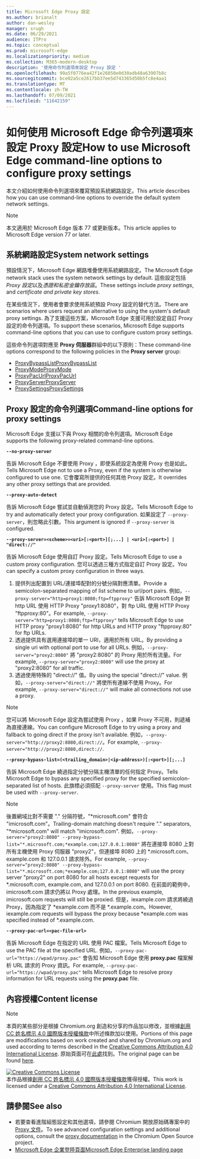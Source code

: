 ```yaml
---
title: Microsoft Edge Proxy 設定
ms.author: brianalt
author: dan-wesley
manager: srugh
ms.date: 06/29/2021
audience: ITPro
ms.topic: conceptual
ms.prod: microsoft-edge
ms.localizationpriority: medium
ms.collection: M365-modern-desktop
description: '使用命令列選項來設定 Proxy 設定 '
ms.openlocfilehash: 99a5f0776ea42f1e26050e0d30adb48a63907b8c
ms.sourcegitcommit: bce02a5ce2617bb37ee5d743365d50b5fc8e4aa1
ms.translationtype: MT
ms.contentlocale: zh-TW
ms.lasthandoff: 07/09/2021
ms.locfileid: "11642159"
---
```

# <a name="how-to-use-microsoft-edge-command-line-options-to-configure-proxy-settings"></a><span data-ttu-id="da711-103">如何使用 Microsoft Edge 命令列選項來設定 Proxy 設定</span><span class="sxs-lookup"><span data-stu-id="da711-103">How to use Microsoft Edge command-line options to configure proxy settings</span></span>

<span data-ttu-id="da711-104">本文介紹如何使用命令列選項來覆寫預設系統網路設定。</span><span class="sxs-lookup"><span data-stu-id="da711-104">This article describes how you can use command-line options to override the default system network settings.</span></span>

>[!NOTE]
><span data-ttu-id="da711-105">本文適用於 Microsoft Edge 版本 77 或更新版本。</span><span class="sxs-lookup"><span data-stu-id="da711-105">This article applies to Microsoft Edge version 77 or later.</span></span>

## <a name="system-network-settings"></a><span data-ttu-id="da711-106">系統網路設定</span><span class="sxs-lookup"><span data-stu-id="da711-106">System network settings</span></span>

<span data-ttu-id="da711-107">預設情況下，Microsoft Edge 網路堆疊使用系統網路設定。</span><span class="sxs-lookup"><span data-stu-id="da711-107">The Microsoft Edge network stack uses the system network settings by default.</span></span> <span data-ttu-id="da711-108">這些設定包括 *Proxy 設定*以及*憑證和私密金鑰存放區*。</span><span class="sxs-lookup"><span data-stu-id="da711-108">These settings include *proxy settings*, and *certificate and private key stores*.</span></span>

<span data-ttu-id="da711-109">在某些情況下，使用者會要求使用系統預設 Proxy 設定的替代方法。</span><span class="sxs-lookup"><span data-stu-id="da711-109">There are scenarios where users request an alternative to using the system's default proxy settings.</span></span> <span data-ttu-id="da711-110">為了支援這些方案，Microsoft Edge 支援可用於設定自訂 Proxy 設定的命令列選項。</span><span class="sxs-lookup"><span data-stu-id="da711-110">To support these scenarios, Microsoft Edge supports command-line options that you can use to configure custom proxy settings.</span></span>

<span data-ttu-id="da711-111">這些命令列選項對應至 **Proxy 伺服器**群組中的以下原則：</span><span class="sxs-lookup"><span data-stu-id="da711-111">These command-line options correspond to the following policies in the **Proxy server** group:</span></span>

- [<span data-ttu-id="da711-112">ProxyBypassList</span><span class="sxs-lookup"><span data-stu-id="da711-112">ProxyBypassList</span></span>](./microsoft-edge-policies.md#proxybypasslist)
- [<span data-ttu-id="da711-113">ProxyMode</span><span class="sxs-lookup"><span data-stu-id="da711-113">ProxyMode</span></span>](./microsoft-edge-policies.md#proxymode)
- [<span data-ttu-id="da711-114">ProxyPacUrl</span><span class="sxs-lookup"><span data-stu-id="da711-114">ProxyPacUrl</span></span>](./microsoft-edge-policies.md#proxypacurl)
- [<span data-ttu-id="da711-115">ProxyServer</span><span class="sxs-lookup"><span data-stu-id="da711-115">ProxyServer</span></span>](./microsoft-edge-policies.md#proxyserver)
- [<span data-ttu-id="da711-116">ProxySettings</span><span class="sxs-lookup"><span data-stu-id="da711-116">ProxySettings</span></span>](./microsoft-edge-policies.md#proxysettings)

## <a name="command-line-options-for-proxy-settings"></a><span data-ttu-id="da711-117">Proxy 設定的命令列選項</span><span class="sxs-lookup"><span data-stu-id="da711-117">Command-line options for proxy settings</span></span>

<span data-ttu-id="da711-118">Microsoft Edge 支援以下與 Proxy 相關的命令列選項。</span><span class="sxs-lookup"><span data-stu-id="da711-118">Microsoft Edge supports the following proxy-related command-line options.</span></span>

 **`--no-proxy-server`**
 
<span data-ttu-id="da711-119">告訴 Microsoft Edge 不要使用 Proxy ，即使系統設定為使用 Proxy 也是如此。</span><span class="sxs-lookup"><span data-stu-id="da711-119">Tells Microsoft Edge not to use a Proxy, even if the system is otherwise configured to use one.</span></span> <span data-ttu-id="da711-120">它會覆寫所提供的任何其他 Proxy 設定。</span><span class="sxs-lookup"><span data-stu-id="da711-120">It overrides any other proxy settings that are provided.</span></span>

**`--proxy-auto-detect`**

<span data-ttu-id="da711-121">告訴 Microsoft Edge 嘗試並自動偵測您的 Proxy 設定。</span><span class="sxs-lookup"><span data-stu-id="da711-121">Tells Microsoft Edge to try and automatically detect your proxy configuration.</span></span> <span data-ttu-id="da711-122">如果設定了 `--proxy-server`，則忽略此引數。</span><span class="sxs-lookup"><span data-stu-id="da711-122">This argument is ignored if `--proxy-server` is configured.</span></span>

**`--proxy-server=<scheme>=<uri>[:<port>][;...] | <uri>[:<port>] | "direct://"`**

<span data-ttu-id="da711-123">告訴 Microsoft Edge 使用自訂 Proxy 設定。</span><span class="sxs-lookup"><span data-stu-id="da711-123">Tells Microsoft Edge to use a custom proxy configuration.</span></span> <span data-ttu-id="da711-124">您可以透過三種方式指定自訂 Proxy 設定。</span><span class="sxs-lookup"><span data-stu-id="da711-124">You can specify a custom proxy configuration in three ways.</span></span>

1. <span data-ttu-id="da711-125">提供列出配置到 URL/連接埠配對的分號分隔對應清單。</span><span class="sxs-lookup"><span data-stu-id="da711-125">Provide a semicolon-separated mapping of list scheme to url/port pairs.</span></span> <span data-ttu-id="da711-126">例如，`--proxy-server="http=proxy1:8080;ftp=ftpproxy"` 告訴 Microsoft Edge 對 http URL 使用 HTTP Proxy "proxy1:8080"，對 ftp URL 使用 HTTP Proxy "ftpproxy:80"。</span><span class="sxs-lookup"><span data-stu-id="da711-126">For example, `--proxy-server="http=proxy1:8080;ftp=ftpproxy"` tells Microsoft Edge to use HTTP proxy "proxy1:8080" for http URLs and HTTP proxy "ftpproxy:80" for ftp URLs.</span></span>
2. <span data-ttu-id="da711-127">透過提供具有選用連接埠的單一 URI，適用於所有 URL。</span><span class="sxs-lookup"><span data-stu-id="da711-127">By providing a single uri with optional port to use for all URLs.</span></span> <span data-ttu-id="da711-128">例如，`--proxy-server="proxy2:8080"` 將 "proxy2:8080" 的 Proxy 用於所有流量。</span><span class="sxs-lookup"><span data-stu-id="da711-128">For example, `--proxy-server="proxy2:8080"` will use the proxy at "proxy2:8080" for all traffic.</span></span>
3. <span data-ttu-id="da711-129">透過使用特殊的 "direct://" 值。</span><span class="sxs-lookup"><span data-stu-id="da711-129">By using the special "direct://" value.</span></span> <span data-ttu-id="da711-130">例如，`--proxy-server="direct://"` 將使所有連線不使用 Proxy。</span><span class="sxs-lookup"><span data-stu-id="da711-130">For example, `--proxy-server="direct://"` will make all connections not use a proxy.</span></span> 

>[!NOTE]
><span data-ttu-id="da711-131">您可以將 Microsoft Edge 設定為嘗試使用 Proxy ，如果 Proxy 不可用，則遞補為直接連線。</span><span class="sxs-lookup"><span data-stu-id="da711-131">You can configure Microsoft Edge to try using a proxy and fallback to going direct if the proxy isn't available.</span></span> <span data-ttu-id="da711-132">例如，`--proxy-server="http://proxy2:8080,direct://`。</span><span class="sxs-lookup"><span data-stu-id="da711-132">For example, `--proxy-server="http://proxy2:8080,direct://`.</span></span>

**`--proxy-bypass-list=(<trailing_domain>|<ip-address>)[:<port>][;...]`**

<span data-ttu-id="da711-133">告訴 Microsoft Edge 繞過指定分號分隔主機清單的任何指定 Proxy。</span><span class="sxs-lookup"><span data-stu-id="da711-133">Tells Microsoft Edge to bypass any specified proxy for the specified semicolon-separated list of hosts.</span></span> <span data-ttu-id="da711-134">此旗標必須搭配 `--proxy-server` 使用。</span><span class="sxs-lookup"><span data-stu-id="da711-134">This flag must be used with `--proxy-server`.</span></span>

>[!NOTE]
><span data-ttu-id="da711-135">後置網域比對不需要 "." 分隔符號，"\*microsoft.com" 會符合 "imicrosoft.com"。</span><span class="sxs-lookup"><span data-stu-id="da711-135">Trailing-domain matching doesn't require "." separators, "\*microsoft.com" will match "imicrosoft.com".</span></span> <span data-ttu-id="da711-136">例如，`--proxy-server="proxy2:8080" --proxy-bypass-list="*.microsoft.com;*example.com;127.0.0.1:8080"` 將在連接埠 8080 上對所有主機使用 Proxy 伺服器 "proxy2"，但連接埠 8080 上的 \*.microsoft.com、example.com 和 127.0.0.1 請求除外。</span><span class="sxs-lookup"><span data-stu-id="da711-136">For example, `--proxy-server="proxy2:8080" --proxy-bypass-list="*.microsoft.com;*example.com;127.0.0.1:8080"` will use the proxy server "proxy2" on port 8080 for all hosts except requests for \*.microsoft.com, example.com, and 127.0.0.1 on port 8080.</span></span> <span data-ttu-id="da711-137">在前面的範例中，imicrosoft.com 請求仍將以 Proxy 處理。</span><span class="sxs-lookup"><span data-stu-id="da711-137">In the previous example, imicrosoft.com requests will still be proxied.</span></span> <span data-ttu-id="da711-138">但是，iexample.com 請求將繞過 Proxy，因為指定了 \*example.com 而不是 \*.example.com。</span><span class="sxs-lookup"><span data-stu-id="da711-138">However, iexample.com requests will bypass the proxy because \*example.com was specified instead of \*.example.com.</span></span>

**`--proxy-pac-url=<pac-file-url>`**

<span data-ttu-id="da711-139">告訴 Microsoft Edge 在指定的 URL 使用 PAC 檔案。</span><span class="sxs-lookup"><span data-stu-id="da711-139">Tells Microsoft Edge to use the PAC file at the specified URL.</span></span> <span data-ttu-id="da711-140">例如，`--proxy-pac-url="https://wpad/proxy.pac"` 會告知 Microsoft Edge 使用 **proxy.pac** 檔案解析 URL 請求的 Proxy 資訊。</span><span class="sxs-lookup"><span data-stu-id="da711-140">For example, `--proxy-pac-url="https://wpad/proxy.pac"` tells Microsoft Edge to resolve proxy information for URL requests using the **proxy.pac** file.</span></span>

## <a name="content-license"></a><span data-ttu-id="da711-141">內容授權</span><span class="sxs-lookup"><span data-stu-id="da711-141">Content license</span></span>

> [!NOTE]
> <span data-ttu-id="da711-142">本頁的某些部分是根據 Chromium.org 創造和分享的作品加以修改，並根據[創用 CC 姓名標示 4.0 國際版本授權條款](http://creativecommons.org/licenses/by/4.0/)中所述條款加以使用。</span><span class="sxs-lookup"><span data-stu-id="da711-142">Portions of this page are modifications based on work created and shared by Chromium.org and used according to terms described in the [Creative Commons Attribution 4.0 International License](http://creativecommons.org/licenses/by/4.0/).</span></span> <span data-ttu-id="da711-143">原始頁面可在[此處](https://www.chromium.org/developers/design-documents/network-settings#TOC-Command-line-options-for-proxy-sett)找到。</span><span class="sxs-lookup"><span data-stu-id="da711-143">The original page can be found [here](https://www.chromium.org/developers/design-documents/network-settings#TOC-Command-line-options-for-proxy-sett).</span></span>
  
<a rel="license" href="http://creativecommons.org/licenses/by/4.0/"><img alt="Creative Commons License" style="border-width:0" src="https://i.creativecommons.org/l/by/4.0/88x31.png" /></a><br /><span data-ttu-id="da711-144">本作品根據<a rel="license" href="http://creativecommons.org/licenses/by/4.0/">創用 CC 姓名標示 4.0 國際版本授權條款</a>獲得授權。</span><span class="sxs-lookup"><span data-stu-id="da711-144">This work is licensed under a <a rel="license" href="http://creativecommons.org/licenses/by/4.0/">Creative Commons Attribution 4.0 International License</a>.</span></span>

## <a name="see-also"></a><span data-ttu-id="da711-145">請參閱</span><span class="sxs-lookup"><span data-stu-id="da711-145">See also</span></span>

- <span data-ttu-id="da711-146">若要查看進階組態設定和其他選項，請參閱 Chromium 開放原始碼專案中的 [Proxy 文件](https://chromium.googlesource.com/chromium/src/+/HEAD/net/docs/proxy.md)。</span><span class="sxs-lookup"><span data-stu-id="da711-146">To see advanced configuration settings and additional options, consult the [proxy documentation](https://chromium.googlesource.com/chromium/src/+/HEAD/net/docs/proxy.md) in the Chromium Open Source project.</span></span>
- [<span data-ttu-id="da711-147">Microsoft Edge 企業登陸頁面</span><span class="sxs-lookup"><span data-stu-id="da711-147">Microsoft Edge Enterprise landing page</span></span>](https://aka.ms/EdgeEnterprise)